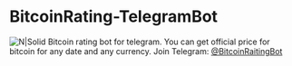 # BitcoinRating-TelegramBot
![N|Solid](https://www.sendowl.com/blog/images/bitcoin-exchange-rates.png)
Bitcoin rating bot for telegram. You can get official price for bitcoin for any date and any currency.
Join Telegram: [@BitcoinRaitingBot](https://t.me/BitcoinRaitingBot)

